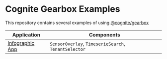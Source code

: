 # Cognite Gearbox Examples

This repository contains several examples of using [@cognite/gearbox](https://github.com/cognitedata/gearbox.js)

| Application                        | Components                                           |
| ---------------------------------- | ---------------------------------------------------- |
| [Infographic App][infographic-app] | `SensorOverlay`, `TimeserieSearch`, `TenantSelector` |

[infographic-app]: https://github.com/cognitedata/javascript-getting-started/tree/master/infographic-app
